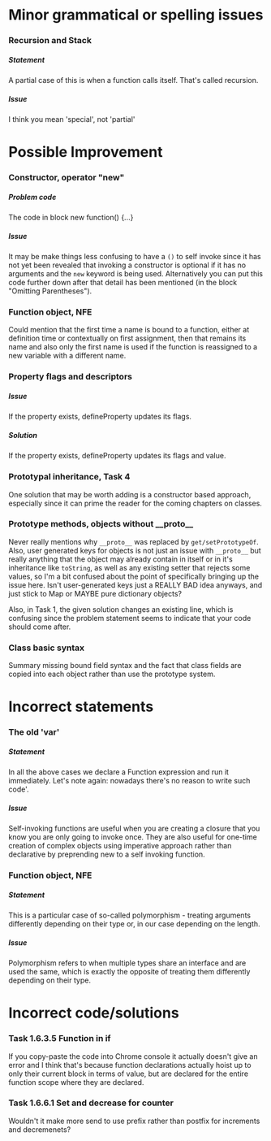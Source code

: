 # Minor grammatical or spelling issues

### Recursion and Stack
##### Statement
A partial case of this is when a function calls itself. That's called recursion.
##### Issue
I think you mean 'special', not 'partial'


# Possible Improvement

### Constructor, operator "new"
##### Problem code
The code in block new function() {...}
##### Issue
It may be make things less confusing to have a `()` to self invoke since it has
not yet been revealed that invoking a constructor is optional if it has no 
arguments and the `new` keyword is being used. Alternatively you can put this 
code further down after that detail has been mentioned (in the block "Omitting
Parentheses").

### Function object, NFE
Could mention that the first time a name is bound to a function, either at
definition time or contextually on first assignment, then that remains its name
and also only the first name is used if the function is reassigned to a new
variable with a different name.

### Property flags and descriptors
##### Issue
If the property exists, defineProperty updates its flags.
##### Solution
If the property exists, defineProperty updates its flags and value.

### Prototypal inheritance, Task 4
One solution that may be worth adding is a constructor based approach,
especially since it can prime the reader for the coming chapters on classes.

### Prototype methods, objects without \_\_proto\_\_
Never really mentions why `__proto__` was replaced by `get/setPrototypeOf`.
Also, user generated keys for objects is not just an issue with `__proto__` but
really anything that the object may already contain in itself or in it's 
inheritance like `toString`, as well as any existing setter that rejects some 
values, so I'm a bit confused about the point of specifically bringing up the 
issue here. Isn't user-generated keys just a REALLY BAD idea anyways, and just
stick to Map or MAYBE pure dictionary objects?

Also, in Task 1, the given solution changes an existing line, which is confusing
since the problem statement seems to indicate that your code should come after.

### Class basic syntax
Summary missing bound field syntax and the fact that class fields are copied
into each object rather than use the prototype system.


# Incorrect statements

### The old 'var'
##### Statement
In all the above cases we declare a Function expression and run it immediately.
Let's note again: nowadays there's no reason to write such code'.
##### Issue
Self-invoking functions are useful when you are creating a closure that you know
you are only going to invoke once. They are also useful for one-time creation
of complex objects using imperative approach rather than declarative by
preprending new to a self invoking function.

### Function object, NFE
##### Statement
This is a particular case of so-called polymorphism - treating arguments
differently depending on their type or, in our case depending on the length.
##### Issue
Polymorphism refers to when multiple types share an interface and are used the
same, which is exactly the opposite of treating them differently depending on
their type.


# Incorrect code/solutions

### Task 1.6.3.5 Function in if
If you copy-paste the code into Chrome console it actually doesn't give an
error and I think that's because function declarations actually hoist up to only
their current block in terms of value, but are declared for the entire function
scope where they are declared.

### Task 1.6.6.1 Set and decrease for counter
Wouldn't it make more send to use prefix rather than postfix for increments and
decremenets?

